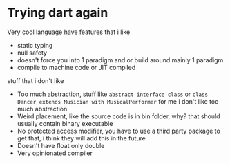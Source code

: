 # Trying dart again 

Very cool language
have features that i like
- static typing
- null safety
- doesn't force you into 1 paradigm and or build around mainly 1 paradigm
- compile to machine code or JIT compiled

stuff that i don't like
- Too much abstraction, stuff like `abstract interface class` or `class Dancer extends Musician with MusicalPerformer` for me i don't like too much abstraction
- Weird placement, like the source code is in bin folder, why? that should usually contain binary executable
- No protected access modifier, you have to use a third party package to get that, i think they will add this in the future
- Doesn't have float only double
- Very opinionated compiler
